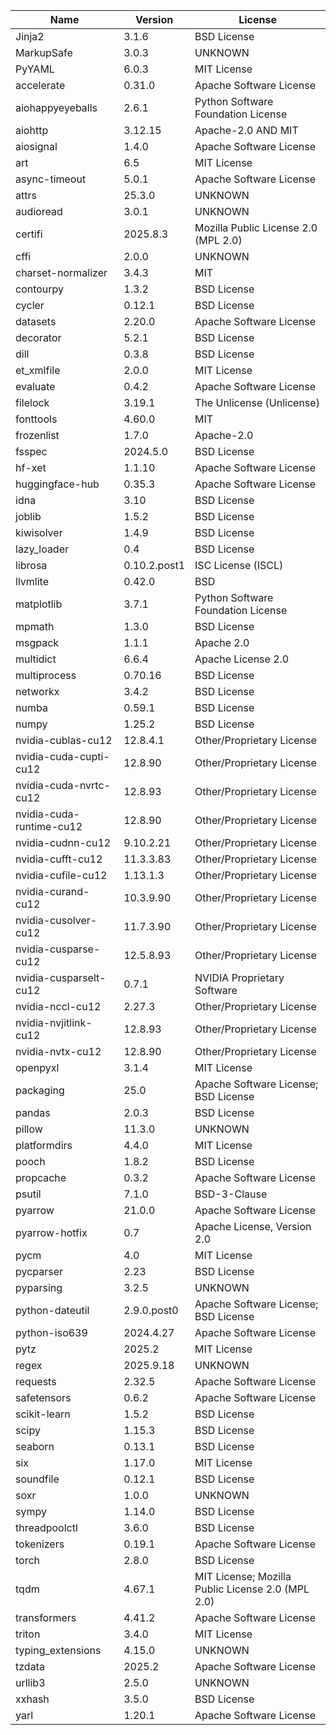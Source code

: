 | Name                     | Version      | License                                           |
|--------------------------|--------------|---------------------------------------------------|
| Jinja2                   | 3.1.6        | BSD License                                       |
| MarkupSafe               | 3.0.3        | UNKNOWN                                           |
| PyYAML                   | 6.0.3        | MIT License                                       |
| accelerate               | 0.31.0       | Apache Software License                           |
| aiohappyeyeballs         | 2.6.1        | Python Software Foundation License                |
| aiohttp                  | 3.12.15      | Apache-2.0 AND MIT                                |
| aiosignal                | 1.4.0        | Apache Software License                           |
| art                      | 6.5          | MIT License                                       |
| async-timeout            | 5.0.1        | Apache Software License                           |
| attrs                    | 25.3.0       | UNKNOWN                                           |
| audioread                | 3.0.1        | UNKNOWN                                           |
| certifi                  | 2025.8.3     | Mozilla Public License 2.0 (MPL 2.0)              |
| cffi                     | 2.0.0        | UNKNOWN                                           |
| charset-normalizer       | 3.4.3        | MIT                                               |
| contourpy                | 1.3.2        | BSD License                                       |
| cycler                   | 0.12.1       | BSD License                                       |
| datasets                 | 2.20.0       | Apache Software License                           |
| decorator                | 5.2.1        | BSD License                                       |
| dill                     | 0.3.8        | BSD License                                       |
| et_xmlfile               | 2.0.0        | MIT License                                       |
| evaluate                 | 0.4.2        | Apache Software License                           |
| filelock                 | 3.19.1       | The Unlicense (Unlicense)                         |
| fonttools                | 4.60.0       | MIT                                               |
| frozenlist               | 1.7.0        | Apache-2.0                                        |
| fsspec                   | 2024.5.0     | BSD License                                       |
| hf-xet                   | 1.1.10       | Apache Software License                           |
| huggingface-hub          | 0.35.3       | Apache Software License                           |
| idna                     | 3.10         | BSD License                                       |
| joblib                   | 1.5.2        | BSD License                                       |
| kiwisolver               | 1.4.9        | BSD License                                       |
| lazy_loader              | 0.4          | BSD License                                       |
| librosa                  | 0.10.2.post1 | ISC License (ISCL)                                |
| llvmlite                 | 0.42.0       | BSD                                               |
| matplotlib               | 3.7.1        | Python Software Foundation License                |
| mpmath                   | 1.3.0        | BSD License                                       |
| msgpack                  | 1.1.1        | Apache 2.0                                        |
| multidict                | 6.6.4        | Apache License 2.0                                |
| multiprocess             | 0.70.16      | BSD License                                       |
| networkx                 | 3.4.2        | BSD License                                       |
| numba                    | 0.59.1       | BSD License                                       |
| numpy                    | 1.25.2       | BSD License                                       |
| nvidia-cublas-cu12       | 12.8.4.1     | Other/Proprietary License                         |
| nvidia-cuda-cupti-cu12   | 12.8.90      | Other/Proprietary License                         |
| nvidia-cuda-nvrtc-cu12   | 12.8.93      | Other/Proprietary License                         |
| nvidia-cuda-runtime-cu12 | 12.8.90      | Other/Proprietary License                         |
| nvidia-cudnn-cu12        | 9.10.2.21    | Other/Proprietary License                         |
| nvidia-cufft-cu12        | 11.3.3.83    | Other/Proprietary License                         |
| nvidia-cufile-cu12       | 1.13.1.3     | Other/Proprietary License                         |
| nvidia-curand-cu12       | 10.3.9.90    | Other/Proprietary License                         |
| nvidia-cusolver-cu12     | 11.7.3.90    | Other/Proprietary License                         |
| nvidia-cusparse-cu12     | 12.5.8.93    | Other/Proprietary License                         |
| nvidia-cusparselt-cu12   | 0.7.1        | NVIDIA Proprietary Software                       |
| nvidia-nccl-cu12         | 2.27.3       | Other/Proprietary License                         |
| nvidia-nvjitlink-cu12    | 12.8.93      | Other/Proprietary License                         |
| nvidia-nvtx-cu12         | 12.8.90      | Other/Proprietary License                         |
| openpyxl                 | 3.1.4        | MIT License                                       |
| packaging                | 25.0         | Apache Software License; BSD License              |
| pandas                   | 2.0.3        | BSD License                                       |
| pillow                   | 11.3.0       | UNKNOWN                                           |
| platformdirs             | 4.4.0        | MIT License                                       |
| pooch                    | 1.8.2        | BSD License                                       |
| propcache                | 0.3.2        | Apache Software License                           |
| psutil                   | 7.1.0        | BSD-3-Clause                                      |
| pyarrow                  | 21.0.0       | Apache Software License                           |
| pyarrow-hotfix           | 0.7          | Apache License, Version 2.0                       |
| pycm                     | 4.0          | MIT License                                       |
| pycparser                | 2.23         | BSD License                                       |
| pyparsing                | 3.2.5        | UNKNOWN                                           |
| python-dateutil          | 2.9.0.post0  | Apache Software License; BSD License              |
| python-iso639            | 2024.4.27    | Apache Software License                           |
| pytz                     | 2025.2       | MIT License                                       |
| regex                    | 2025.9.18    | UNKNOWN                                           |
| requests                 | 2.32.5       | Apache Software License                           |
| safetensors              | 0.6.2        | Apache Software License                           |
| scikit-learn             | 1.5.2        | BSD License                                       |
| scipy                    | 1.15.3       | BSD License                                       |
| seaborn                  | 0.13.1       | BSD License                                       |
| six                      | 1.17.0       | MIT License                                       |
| soundfile                | 0.12.1       | BSD License                                       |
| soxr                     | 1.0.0        | UNKNOWN                                           |
| sympy                    | 1.14.0       | BSD License                                       |
| threadpoolctl            | 3.6.0        | BSD License                                       |
| tokenizers               | 0.19.1       | Apache Software License                           |
| torch                    | 2.8.0        | BSD License                                       |
| tqdm                     | 4.67.1       | MIT License; Mozilla Public License 2.0 (MPL 2.0) |
| transformers             | 4.41.2       | Apache Software License                           |
| triton                   | 3.4.0        | MIT License                                       |
| typing_extensions        | 4.15.0       | UNKNOWN                                           |
| tzdata                   | 2025.2       | Apache Software License                           |
| urllib3                  | 2.5.0        | UNKNOWN                                           |
| xxhash                   | 3.5.0        | BSD License                                       |
| yarl                     | 1.20.1       | Apache Software License                           |
